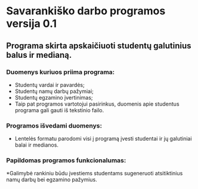 # Savarankiško darbo programos versija 0.1
## Programa skirta apskaičiuoti studentų galutinius balus ir medianą.

### Duomenys kuriuos priima programa:
* Studentų vardai ir pavardės;
* Studentų namų darbų pažymiai;
* Studentų egzamino įvertinimas;
* Taip pat programos vartotojui pasirinkus, duomenis apie studentus programa gali gauti iš tekstinio failo.
  
### Programos išvedami duomenys:
* Lentelės formatu parodomi visi į programą įvesti studentai ir jų galutiniai balai ir medianos.
  
### Papildomas programos funkcionalumas:
*Galimybė rankiniu būdu įvestiems studentams sugeneruoti atsitiktinius namų darbų bei egzamino pažymius.
